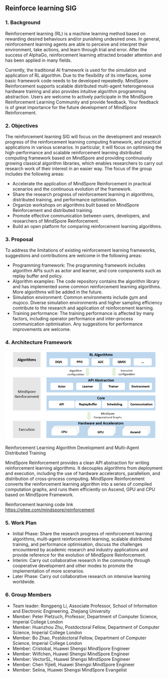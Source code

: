 ## Reinforce learning SIG

### 1. Background

Reinforcement learning (RL) is a machine learning method based on rewarding desired behaviours and/or punishing undesired ones. In general, reinforcement learning agents are able to perceive and interpret their environment, take actions, and learn through trial and error. After the success of AlphaGo, reinforcement learning attracted broader attention and has been applied in many fields.

Currently, the traditional AI framework is used for the simulation and application of RL algorithm. Due to the flexibility of its interfaces, some basic framework code needs to be developed repeatedly. MindSpore Reinforcement supports scalable distributed multi-agent heterogeneous hardware training and also provides intuitive algorithm programming abstraction. Users are welcome to actively participate in the MindSpore Reinforcement Learning Community and provide feedback. Your feedback is of great importance for the future development of MindSpore Reinforcement.

### 2. Objectives

The reinforcement learning SIG will focus on the development and research progress of the reinforcement learning computing framework, and practical applications in various scenarios. In particular, it will focus on optimising the high-performance and scalable reinforcement learning distributed computing framework based on MindSpore and providing continuously growing classical algorithm libraries, which enables researchers to carry out research work of their interest in an easier way. The focus of the group includes the following areas:

* Accelerate the application of MindSpore Reinforcement in practical scenarios and the continuous evolution of the framework.
* Share the research progress of reinforcement learning in algorithms, distributed training, and performance optimisation.
* Organize workshops on algorithms built based on MindSpore Reinforcement and distributed training.
* Promote effective communication between users, developers, and researchers of MindSpore Reinforcement.
* Build an open platform for comparing reinforcement learning algorithms.

### 3. Proposal

To address the limitations of existing reinforcement learning frameworks, suggestions and contributions are welcome in the following areas:

* Programming framework: The programming framework includes algorithm APIs such as actor and learner, and core components such as replay buffer and policy.
* Algorithm examples: The code repository contains the algorithm library and has implemented some common reinforcement learning algorithms. More algorithms will be added in the future.
* Simulation environment: Common environments include gym and mujoco. Diverse simulation environments and higher sampling efficiency contribute to the research and application of reinforcement learning.
* Training performance: The training performance is affected by many factors, including operator performance and inter-process communication optimisation. Any suggestions for performance improvements are welcome.

### 4. Architecture Framework

![MindSpore_RL_Architecture](images/mindspore_rl_architecture.png)

Reinforcement Learning Algorithm Development and Multi-Agent Distributed Training

MindSpore Reinforcement provides a clean API abstraction for writing reinforcement learning algorithms. It decouples algorithms from deployment and execution, including the use of hardware accelerators, parallelism, and distribution of cross-process computing. MindSpore Reinforcement converts the reinforcement learning algorithm into a series of compiled computation graphs, and runs them efficiently on Ascend, GPU and CPU based on MindSpore Framework.

Reinforcement learning code link https://gitee.com/mindspore/reinforcement

### 5. Work Plan

* Initial Phase: Share the research progress of reinforcement learning algorithms, multi-agent reinforcement learning, scalable distributed training, and performance optimisation, discuss the challenges encountered by academic research and industry applications and provide reference for the evolution of MindSpore Reinforcement.
* Interim: Carry out collaborative research in the community through cooperative development and other modes to promote the implementation of more scenarios.
* Later Phase: Carry out collaborative research on intensive learning worldwide.

### 6. Group Members

* Team leader: Rongpeng Li, Associate Professor, School of Information and Electronic Engineering, Zhejiang University
* Member: Peter Pietzuch, Professor, Department of Computer Science, Imperial College London
* Member: Huanzhou Zhu, Postdoctoral Fellow, Department of Computer Science, Imperial College London
* Member: Bo Zhao, Postdoctoral Fellow, Department of Computer Science, Imperial College London
* Member: Cristobal, Huawei Shengsi MindSpore Engineer
* Member: Wilfchen, Huawei Shengsi MindSpore Engineer
* Member: VectorSL, Huawei Shengsi MindSpore Engineer
* Member: Chen Yijie6, Huawei Shengsi MindSpore Engineer
* Member: Selina, Huawei Shengsi MindSpore Evangelist
